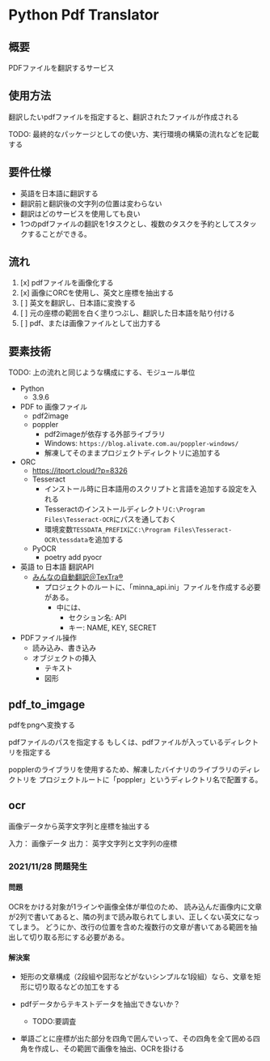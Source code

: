# Python Pdf Translator

## 概要

PDFファイルを翻訳するサービス

## 使用方法

翻訳したいpdfファイルを指定すると、翻訳されたファイルが作成される

TODO: 最終的なパッケージとしての使い方、実行環境の構築の流れなどを記載する

## 要件仕様

- 英語を日本語に翻訳する
- 翻訳前と翻訳後の文字列の位置は変わらない
- 翻訳はどのサービスを使用しても良い
- 1つのpdfファイルの翻訳を1タスクとし、複数のタスクを予約としてスタックすることができる。

## 流れ

1. [x] pdfファイルを画像化する
2. [x] 画像にORCを使用し、英文と座標を抽出する
3. [ ] 英文を翻訳し、日本語に変換する
4. [ ] 元の座標の範囲を白く塗りつぶし、翻訳した日本語を貼り付ける
5. [ ] pdf、または画像ファイルとして出力する

## 要素技術

TODO: 上の流れと同じような構成にする、モジュール単位

- Python
  - 3.9.6
- PDF to 画像ファイル
  - pdf2image
  - poppler
    - pdf2imageが依存する外部ライブラリ
    - Windows: `https://blog.alivate.com.au/poppler-windows/`
    - 解凍してそのままプロジェクトディレクトリに追加する
- ORC
  - <https://itport.cloud/?p=8326>
  - Tesseract
    - インストール時に日本語用のスクリプトと言語を追加する設定を入れる
    - Tesseractのインストールディレクトリ`C:\Program Files\Tesseract-OCR`にパスを通しておく
    - 環境変数`TESSDATA_PREFIX`に`C:\Program Files\Tesseract-OCR\tessdata`を追加する
  - PyOCR
    - poetry add pyocr
- 英語 to 日本語 翻訳API
  - [みんなの自動翻訳＠TexTra®](https://mt-auto-minhon-mlt.ucri.jgn-x.jp/content/menu/)
    - プロジェクトのルートに、「minna_api.ini」ファイルを作成する必要がある。
      - 中には、
        - セクション名: API
        - キー: NAME, KEY, SECRET
- PDFファイル操作
  - 読み込み、書き込み
  - オブジェクトの挿入
    - テキスト
    - 図形

## pdf_to_imgage

pdfをpngへ変換する

pdfファイルのパスを指定する
もしくは、pdfファイルが入っているディレクトリを指定する

popplerのライブラリを使用するため、解凍したバイナリのライブラリのディレクトリを
プロジェクトルートに「poppler」というディレクトリ名で配置する。

## ocr

画像データから英字文字列と座標を抽出する

入力： 画像データ
出力： 英字文字列と文字列の座標

### 2021/11/28 問題発生

#### 問題

OCRをかける対象が1ラインや画像全体が単位のため、
読み込んだ画像内に文章が2列で書いてあると、隣の列まで読み取られてしまい、正しくない英文になってしまう。
どうにか、改行の位置を含めた複数行の文章が書いてある範囲を抽出して切り取る形にする必要がある。

#### 解決案

- 矩形の文章構成（2段組や図形などがないシンプルな1段組）なら、文章を矩形に切り取るなどの加工をする
- pdfデータからテキストデータを抽出できないか？
  - TODO:要調査

- 単語ごとに座標が出た部分を四角で囲んでいって、その四角を全て囲める四角を作成し、その範囲で画像を抽出、OCRを掛ける
